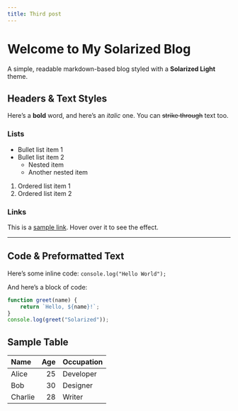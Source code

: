 ```yaml
---
title: Third post
---
```


# Welcome to My Solarized Blog

A simple, readable markdown-based blog styled with a **Solarized Light** theme.

## Headers & Text Styles

Here’s a **bold** word, and here’s an *italic* one. You can ~~strike through~~ text too.

### Lists
- Bullet list item 1
- Bullet list item 2  
  - Nested item  
  - Another nested item  

1. Ordered list item 1  
2. Ordered list item 2  

### Links
This is a [sample link](https://example.com). Hover over it to see the effect.

---

## Code & Preformatted Text

Here’s some inline code: `console.log("Hello World");`

And here’s a block of code:

```js
function greet(name) {
    return `Hello, ${name}!`;
}
console.log(greet("Solarized")); 
```

## Sample Table

| Name     | Age | Occupation   |
|:----------|----:|-------------|
| Alice    |  25 | Developer    |
| Bob      |  30 | Designer     |
| Charlie  |  28 | Writer       |

